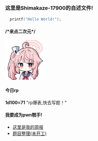 ### 这里是Shimakaze-17900的自述文件!
```c++
  printf("Hello World!");
```
#### /\*来点二次元\*/
<img src="https://github.com/Shimakaze-17900/Shimakaze-17900/blob/main/picture/xia.jpg" width="25%" height="auto" />

#### 今日rp
**1d100=71**
"rp爆表,快去写题！"

#### 我要成为pwn糕手!
- [这里是我的周报](https://github.com/Shimakaze-17900/weekly)
- [题目整理(未开工)]()
  
